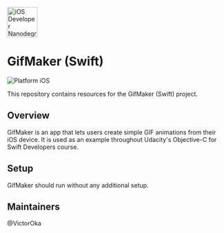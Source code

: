 <img src="https://s3-us-west-1.amazonaws.com/udacity-content/degrees/catalog-images/nd003.png" alt="iOS Developer Nanodegree logo" height="70" >

# GifMaker (Swift)

![Platform iOS](https://img.shields.io/badge/nanodegree-iOS-blue.svg)

This repository contains resources for the GifMaker (Swift) project.

## Overview

GifMaker is an app that lets users create simple GIF animations from their iOS device. It is used as an example throughout Udacity's Objective-C for Swift Developers course.

## Setup

GifMaker should run without any additional setup.

## Maintainers

@VictorOka

